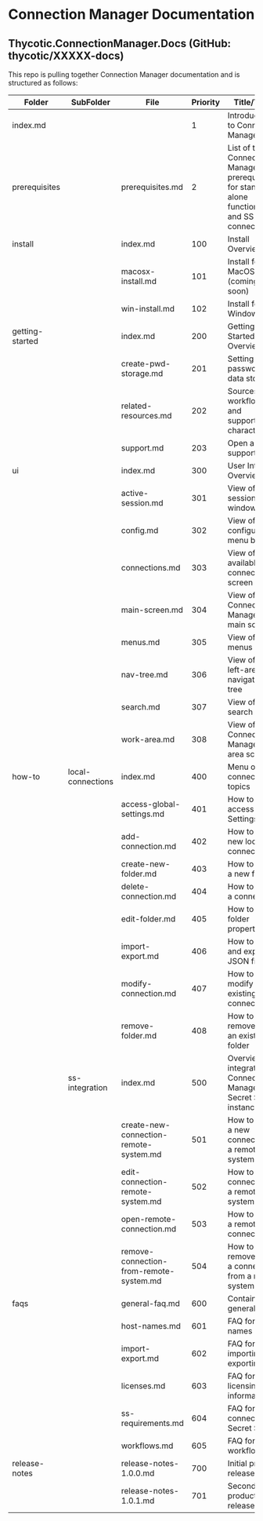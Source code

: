 [title]: # (ReadMe - Connection Manager)
[tags]: # (metadata info)
[priority]: # (99999)
# Connection Manager Documentation

## Thycotic.ConnectionManager.Docs (GitHub: thycotic/XXXXX-docs)

This repo is pulling together Connection Manager documentation and is structured as follows:

| Folder | SubFolder | File | Priority | Title/Topic |
| ----- | ----- | ----- | ----- | ----- |
| index.md | | | 1 | Introduction to Connection Manager |
| prerequisites | | prerequisites.md | 2 | List of the Connection Manager prerequisites for stand-alone functionality and SS connection |
| install | | index.md | 100 | Install Overview |
| | | macosx-install.md | 101 | Install for MacOSX (coming soon) |
| | | win-install.md | 102 | Install for Windows |
| getting-started |                   | index.md | 200 | Getting Started Overview |
| |  | create-pwd-storage.md                   | 201 | Setting up CM password and data storage |
|  |                   | related-resources.md                    | 202      | Sources for workflows and supported characters               |
|                 |                   | support.md                              | 203      | Open a support ticket                                        |
| ui              |                   | index.md                                | 300      | User Interface Overview                                      |
|                 |                   | active-session.md                       | 301      | View of active sessions window                               |
|                 |                   | config.md                               | 302      | View of configuration menu button                            |
|                 |                   | connections.md                          | 303      | View of available connections screen                         |
| |                   | main-screen.md                          | 304      | View of Connection Manager's main screen                     |
|                 |                   | menus.md                                | 305      | View of all menus                                            |
|                 |                   | nav-tree.md                             | 306      | View of the left-area navigation tree                        |
| | | search.md                               | 307      | View of the search field                                     |
| |                   | work-area.md                            | 308      | View of the Connection Manager work area screen              |
| how-to          | local-connections | index.md                                | 400      | Menu of local connections topics                             |
|                 |                   | access-global-settings.md               | 401      | How to access Global Settings                                |
| |                   | add-connection.md                       | 402      | How to add a new local connection                            |
|                 |                   | create-new-folder.md                    | 403      | How to create a new folder                                   |
|                 |                   | delete-connection.md                    | 404      | How to delete a connection                                   |
|                 |                   | edit-folder.md                          | 405      | How to edit folder properties                                |
|                 |                   | import-export.md                        | 406      | How to import and export a JSON file                         |
|                 |                   | modify-connection.md                    | 407      | How to modify an existing connection                         |
|                 |                   | remove-folder.md                        | 408      | How to remove/delete an existing folder                      |
| | ss-integration | index.md                                | 500      | Overview of integrating Connection Manager with Secret Server instance |
|                 |                   | create-new-connection-remote-system.md  | 501      | How to create a new connection to a remote system            |
|                 |                   | edit-connection-remote-system.md        | 502      | How to edit a connection to a remote system                  |
|                 |                   | open-remote-connection.md               | 503      | How to open a remote connection                              |
|                 |                   | remove-connection-from-remote-system.md | 504      | How to remove/delete a connection from a remote system       |
| faqs            |                   | general-faq.md                          | 600      | Contains general FAQs                                        |
|                 |                   | host-names.md                           | 601      | FAQ for host-names                                           |
|                 |                   | import-export.md                        | 602      | FAQ for importing and exporting files                        |
| | | licenses.md                             | 603      | FAQ for licensing information                                |
|                 |                   | ss-requirements.md                      | 604      | FAQ for connecting to Secret Server                          |
|                 |                   | workflows.md                            | 605      | FAQ for workflows                                            |
| release-notes   |                   | release-notes-1.0.0.md                  | 700      | Initial product release notes                                |
|                 |                   | release-notes-1.0.1.md                  | 701      | Second product release notes                                 |
